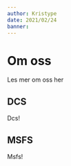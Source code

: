 ```yaml
---
author: Kristype
date: 2021/02/24
banner:
---
```


# Om oss

Les mer om oss her

## DCS

Dcs!

## MSFS

Msfs!

